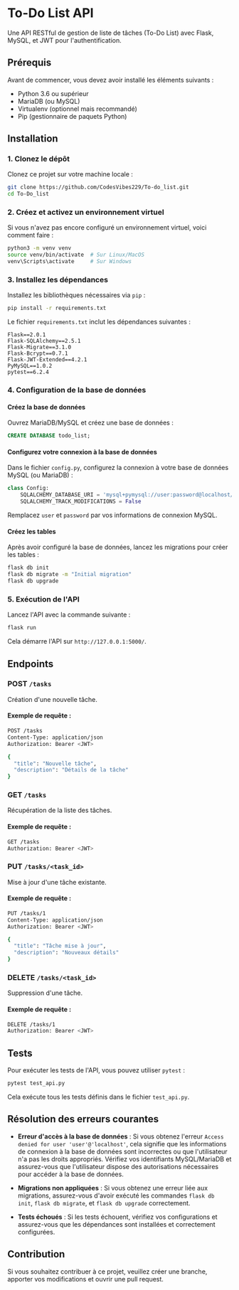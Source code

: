 # To-Do List API

Une API RESTful de gestion de liste de tâches (To-Do List) avec Flask, MySQL, et JWT pour l'authentification.

## Prérequis

Avant de commencer, vous devez avoir installé les éléments suivants :

- Python 3.6 ou supérieur
- MariaDB (ou MySQL)
- Virtualenv (optionnel mais recommandé)
- Pip (gestionnaire de paquets Python)

## Installation

### 1. Clonez le dépôt

Clonez ce projet sur votre machine locale :

```bash
git clone https://github.com/CodesVibes229/To-do_list.git
cd To-Do_list
```

### 2. Créez et activez un environnement virtuel

Si vous n'avez pas encore configuré un environnement virtuel, voici comment faire :

```bash
python3 -m venv venv
source venv/bin/activate  # Sur Linux/MacOS
venv\Scripts\activate     # Sur Windows
```

### 3. Installez les dépendances

Installez les bibliothèques nécessaires via `pip` :

```bash
pip install -r requirements.txt
```

Le fichier `requirements.txt` inclut les dépendances suivantes :

```
Flask==2.0.1
Flask-SQLAlchemy==2.5.1
Flask-Migrate==3.1.0
Flask-Bcrypt==0.7.1
Flask-JWT-Extended==4.2.1
PyMySQL==1.0.2
pytest==6.2.4
```

### 4. Configuration de la base de données

#### Créez la base de données

Ouvrez MariaDB/MySQL et créez une base de données :

```sql
CREATE DATABASE todo_list;
```

#### Configurez votre connexion à la base de données

Dans le fichier `config.py`, configurez la connexion à votre base de données MySQL (ou MariaDB) :

```python
class Config:
    SQLALCHEMY_DATABASE_URI = 'mysql+pymysql://user:password@localhost/todo_list'
    SQLALCHEMY_TRACK_MODIFICATIONS = False
```

Remplacez `user` et `password` par vos informations de connexion MySQL.

#### Créez les tables

Après avoir configuré la base de données, lancez les migrations pour créer les tables :

```bash
flask db init
flask db migrate -m "Initial migration"
flask db upgrade
```

### 5. Exécution de l'API

Lancez l'API avec la commande suivante :

```bash
flask run
```

Cela démarre l'API sur `http://127.0.0.1:5000/`.

## Endpoints

### POST `/tasks`

Création d'une nouvelle tâche.

#### Exemple de requête :

```bash
POST /tasks
Content-Type: application/json
Authorization: Bearer <JWT>

{
  "title": "Nouvelle tâche",
  "description": "Détails de la tâche"
}
```

### GET `/tasks`

Récupération de la liste des tâches.

#### Exemple de requête :

```bash
GET /tasks
Authorization: Bearer <JWT>
```

### PUT `/tasks/<task_id>`

Mise à jour d'une tâche existante.

#### Exemple de requête :

```bash
PUT /tasks/1
Content-Type: application/json
Authorization: Bearer <JWT>

{
  "title": "Tâche mise à jour",
  "description": "Nouveaux détails"
}
```

### DELETE `/tasks/<task_id>`

Suppression d'une tâche.

#### Exemple de requête :

```bash
DELETE /tasks/1
Authorization: Bearer <JWT>
```

## Tests

Pour exécuter les tests de l'API, vous pouvez utiliser `pytest` :

```bash
pytest test_api.py
```

Cela exécute tous les tests définis dans le fichier `test_api.py`.

## Résolution des erreurs courantes

- **Erreur d'accès à la base de données** : Si vous obtenez l'erreur `Access denied for user 'user'@'localhost'`, cela signifie que les informations de connexion à la base de données sont incorrectes ou que l'utilisateur n'a pas les droits appropriés. Vérifiez vos identifiants MySQL/MariaDB et assurez-vous que l'utilisateur dispose des autorisations nécessaires pour accéder à la base de données.
  
- **Migrations non appliquées** : Si vous obtenez une erreur liée aux migrations, assurez-vous d'avoir exécuté les commandes `flask db init`, `flask db migrate`, et `flask db upgrade` correctement.

- **Tests échoués** : Si les tests échouent, vérifiez vos configurations et assurez-vous que les dépendances sont installées et correctement configurées.

## Contribution

Si vous souhaitez contribuer à ce projet, veuillez créer une branche, apporter vos modifications et ouvrir une pull request.

